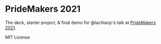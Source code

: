 # PrideMakers 2021

The deck, starter project, & final demo for @lachlanjc’s talk at
[PrideMakers 2021](https://liquidhacks.teamliquid.com).

MIT License
